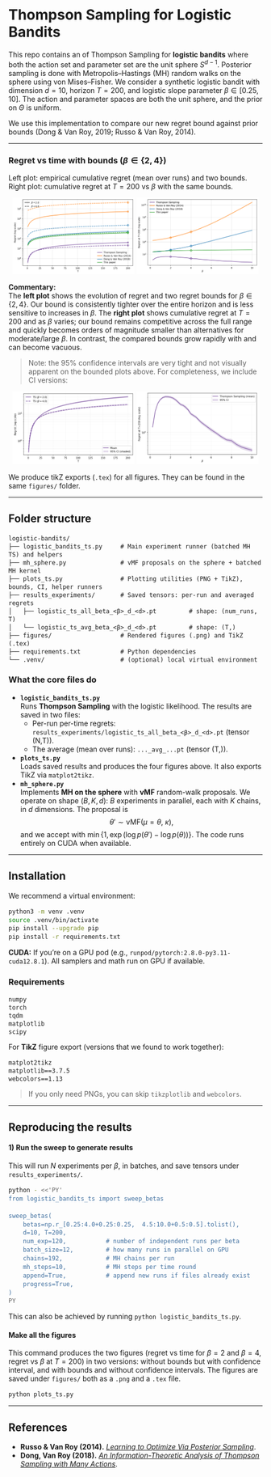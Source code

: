 # Thompson Sampling for Logistic Bandits

This repo contains an of Thompson Sampling for **logistic bandits** where both the action set and parameter set are the unit sphere $S^{d-1}$. Posterior sampling is done with Metropolis–Hastings (MH) random walks on the sphere using von Mises–Fisher. We consider a synthetic logistic bandit with dimension $d=10$, horizon $T=200$, and logistic slope parameter $\beta\in[0.25,10]$. The action and parameter spaces are both the unit sphere, and the prior on $\Theta$ is uniform.

We use this implementation to compare our new regret bound against prior bounds (Dong & Van Roy, 2019; Russo & Van Roy, 2014).

---

### Regret vs time with bounds ($\beta \in \{2,4\}$)
Left plot: empirical cumulative regret (mean over runs) and two bounds.  
Right plot: cumulative regret at $T=200$ vs $\beta$ with the same bounds.

<p align="center">
  <img src="figures/regret_with_bounds_b2_b4.png" alt="Regret with bounds for beta=2 and beta=4" width="48%">
  <img src="figures/regret_T200_vs_beta_bounds.png" alt="Regret at T=200 vs beta with bounds" width="48%">
</p>

**Commentary:**  
The **left plot** shows the evolution of regret and two regret bounds for $\beta\in\{2,4\}$. Our bound is consistently tighter over the entire horizon and is less sensitive to increases in $\beta$. The **right plot** shows cumulative regret at $T = 200$ and as $\beta$ varies; our bound remains competitive across the full range and quickly becomes orders of magnitude smaller than alternatives for moderate/large $\beta$. In contrast, the compared bounds grow rapidly with and can become vacuous.

> Note: the 95% confidence intervals are very tight and not visually apparent on the bounded plots above. For completeness, we include CI versions:

<p align="center">
  <img src="figures/regret_b2_b4_with_ci.png" alt="Regret with CI for beta=2 and beta=4" width="48%">
  <img src="figures/regret_T200_vs_beta_with_ci.png" alt="Regret at T=200 vs beta with CI" width="48%">
</p>

We produce tikZ exports (`.tex`) for all figures. They can be found in the same `figures/` folder.

---

## Folder structure

```
logistic-bandits/
├── logistic_bandits_ts.py     # Main experiment runner (batched MH TS) and helpers
├── mh_sphere.py               # vMF proposals on the sphere + batched MH kernel
├── plots_ts.py                # Plotting utilities (PNG + TikZ), bounds, CI, helper runners
├── results_experiments/       # Saved tensors: per-run and averaged regrets
│   ├── logistic_ts_all_beta_<β>_d_<d>.pt         # shape: (num_runs, T)
│   └── logistic_ts_avg_beta_<β>_d_<d>.pt         # shape: (T,)
├── figures/                   # Rendered figures (.png) and TikZ (.tex)
├── requirements.txt           # Python dependencies
└── .venv/                     # (optional) local virtual environment
```

### What the core files do
- **`logistic_bandits_ts.py`**  
  Runs **Thompson Sampling** with the logistic likelihood. The results are saved in two files:
  - Per-run per-time regrets: `results_experiments/logistic_ts_all_beta_<β>_d_<d>.pt` (tensor (N,T)).
  - The average (mean over runs): `..._avg_...pt` (tensor (T,)).
- **`plots_ts.py`**  
  Loads saved results and produces the four figures above. It also exports TikZ via `matplot2tikz`.
- **`mh_sphere.py`**  
  Implements **MH on the sphere** with **vMF** random-walk proposals. We operate on shape $(B,K,d)$: $B$ experiments in parallel, each with $K$ chains, in $d$ dimensions. The proposal is
  $$
  \theta' \sim \mathrm{vMF}(\mu=\theta,\ \kappa),
  $$
  and we accept with $\min\{1, \exp(\log p(\theta') - \log p(\theta))\}$. The code runs entirely on CUDA when available.



---

## Installation

We recommend a virtual environment:

```bash
python3 -m venv .venv
source .venv/bin/activate
pip install --upgrade pip
pip install -r requirements.txt
```

**CUDA:** If you’re on a GPU pod (e.g., `runpod/pytorch:2.8.0-py3.11-cuda12.8.1`). All samplers and math run on GPU if available.

### Requirements

```
numpy
torch
tqdm
matplotlib
scipy
```

For **TikZ** figure export (versions that we found to work together):
```
matplot2tikz
matplotlib==3.7.5
webcolors==1.13
```

> If you only need PNGs, you can skip `tikzplotlib` and `webcolors`.

---

## Reproducing the results

#### 1) Run the sweep to generate results

This will run $N$ experiments per $\beta$, in batches, and save tensors under `results_experiments/`.

```bash
python - <<'PY'
from logistic_bandits_ts import sweep_betas

sweep_betas(
    betas=np.r_[0.25:4.0+0.25:0.25,  4.5:10.0+0.5:0.5].tolist(),
    d=10, T=200,
    num_exp=120,           # number of independent runs per beta
    batch_size=12,         # how many runs in parallel on GPU
    chains=192,            # MH chains per run
    mh_steps=10,           # MH steps per time round
    append=True,           # append new runs if files already exist
    progress=True,
)
PY
```

This can also be achieved by running ```python logistic_bandits_ts.py```. 


#### Make all the figures

This command produces the two figures (regret vs time for $\beta =2$ and $\beta = 4$, regret vs $\beta$ at $T=200$) in two versions: without bounds but with confidence interval, and with bounds and without confidence intervals. The figures are saved under `figures/` both as a `.png` and a `.tex` file.

```bash
python plots_ts.py
```


---

## References

- **Russo & Van Roy (2014).** [*Learning to Optimize Via Posterior Sampling*](https://arxiv.org/pdf/1301.2609).  
- **Dong, Van Roy (2018).** [*An Information-Theoretic Analysis of Thompson Sampling with Many Actions*](https://arxiv.org/pdf/1805.11845).  


